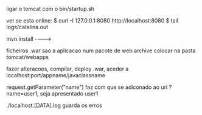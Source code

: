 ligar o tomcat com o bin/startup.sh

ver se esta online:
$ curl -I 127.0.0.1:8080 
http://localhost:8080
$ tail logs/catalina.out

mvn install  ---->

ficheiros .war sao a aplicacao num pacote de web archive
colocar na pasta tomcat/webapps

fazer alteracoes, compilar, deploy .war, aceder a localhost:port/appname/javaclassname

request.getParameter("name") faz com que se adiconado ao url ?name=user1, seja apresentado user1

./localhost.[DATA].log guarda os erros

